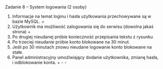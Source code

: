 Zadanie 8 – System logowania (2 osoby)
1. Informacje na temat loginu i hasła użytkowania przechowywane są w bazie MySQL. +
2. Użytkownik ma możliwość zalogowania się do serwisu (dowolna jakaś strona) +
3. Po drugiej nieudanej próbie konieczność przepisania tekstu z rysunku
4. Po trzeciej nieudanie próbie konto blokowane na 30 minut.
5. Jeśli po 30 minutach znowu nieudane logowanie konto blokowane na stałe. 
6. Panel administracyjny umożlwiający dodanie użytkownika, zmianę hasła, i odblokowanie konta. + - -